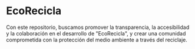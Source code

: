 # EcoRecicla
Con este repositorio, buscamos promover la transparencia, la accesibilidad y la colaboración en el desarrollo de "EcoRecicla", y crear una comunidad comprometida con la protección del medio ambiente a través del reciclaje.
